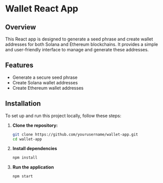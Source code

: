 # Wallet React App

## Overview

This React app is designed to generate a seed phrase and create wallet addresses for both Solana and Ethereum blockchains. It provides a simple and user-friendly interface to manage and generate these addresses.

## Features

- Generate a secure seed phrase
- Create Solana wallet addresses
- Create Ethereum wallet addresses

## Installation

To set up and run this project locally, follow these steps:

1. **Clone the repository:**

   ```bash
   git clone https://github.com/yourusername/wallet-app.git
   cd wallet-app

2. **Install dependencies**
   ```bash
   npm install

3. **Run the application**
   ```bash
   npm start 
   
